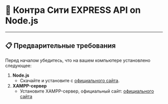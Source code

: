 # 🚀 Контра Сити EXPRESS API on Node.js  

-------

## 📋 Предварительные требования  
Перед началом убедитесь, что на вашем компьютере установлено следующее:  
1. **Node.js**  
   - Скачайте и установите с [официального сайта](https://nodejs.org/).  
2. **XAMPP-сервер**  
   - Установите XAMPP-сервер, официальный сайт: [официального сайта](https://www.apachefriends.org/download.html)


